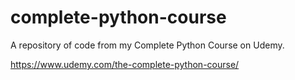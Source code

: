 # complete-python-course
A repository of code from my Complete Python Course on Udemy.

https://www.udemy.com/the-complete-python-course/
